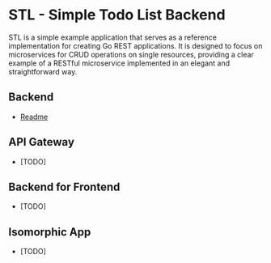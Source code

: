# STL - Simple Todo List Backend

STL is a simple example application that serves as a reference implementation for creating Go REST applications. It is designed to focus on microservices for CRUD operations on single resources, providing a clear example of a RESTful microservice implemented in an elegant and straightforward way.

## Backend
* [Readme](backend/README.md)

## API Gateway
* [TODO]

## Backend for Frontend
* [TODO]

## Isomorphic App
* [TODO]
